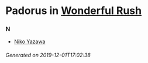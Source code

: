 # Padorus in [Wonderful Rush](https://myanimelist.net/anime/14951/Wonderful_Rush)

### N
* [Niko Yazawa](https://github.com/shadow578/Project-Padoru/blob/master/table-of-contents/characters/NikoYazawa.md)

###### Generated on 2019-12-01T17:02:38
